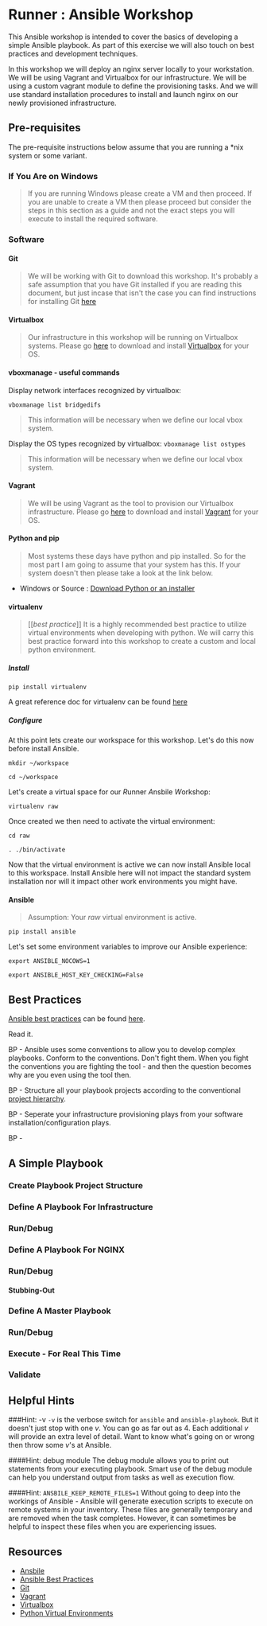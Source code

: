 # Runner : Ansible Workshop

This Ansible workshop is intended to cover the basics of developing a simple Ansible playbook.  As part of this exercise we will also touch on best practices and development techniques.

In this workshop we will deploy an nginx server locally to your workstation.  We will be using Vagrant and Virtualbox for our infrastructure.  We will be using a custom vagrant module to define the provisioning tasks.  And we will use standard installation procedures to install and launch nginx on our newly provisioned infrastructure.

## Pre-requisites
The pre-requisite instructions below assume that you are running a *nix system or some variant.  
### If You Are on Windows

>If you are running Windows please create a VM and then proceed.  If you are unable to create a VM then please proceed but consider the steps in this section as a guide and not the exact steps you will execute to install the required software.


### Software
#### Git
> We will be working with Git to download this workshop.  It's probably a safe assumption that you have Git installed if you are reading this document, but just incase that isn't the case you can find instructions for installing Git [here](https://git-scm.com/book/en/v2/Getting-Started-Installing-Git)

#### Virtualbox
>Our infrastructure in this workshop will be running on Virtualbox systems.  Please go [here](https://www.virtualbox.org/wiki/Downloads) to download and install [Virtualbox](https://www.virtualbox.org/wiki/Downloads) for your OS.

#### vboxmanage - useful commands
Display network interfaces recognized by virtualbox:

`vboxmanage list bridgedifs`
> This information will be necessary when we define our local vbox system.

Display the OS types recognized by virtualbox:
`vboxmanage list ostypes`
> This information will be necessary when we define our local vbox system.

#### Vagrant
>We will be using Vagrant as the tool to provision our Virtualbox infrastructure.  Please go [here](https://www.vagrantup.com/downloads.html) to download and install [Vagrant](https://www.vagrantup.com/downloads.html) for your OS.

#### Python and pip
>Most systems these days have python and pip installed.  So for the most part I am going to assume that your system has this.  If your system doesn't then please take a look at the link below.
- Windows or Source :
[Download Python or an installer](https://www.python.org/download/releases/2.7/)

#### virtualenv
>[[*best practice*]] It is a highly recommended best practice to utilize virtual environments when developing with python.  We will carry this best practice forward into this workshop to create a custom and local python environment.

##### *Install* 
`pip install virtualenv`

A great reference doc for virtualenv can be found [here](http://docs.python-guide.org/en/latest/dev/virtualenvs/)

##### *Configure*
At this point lets create our workspace for this workshop.  Let's do this now before install Ansible.

`mkdir ~/workspace`

`cd ~/workspace`

Let's create a virtual space for our *R*unner *A*nsbile *W*orkshop:

`virtualenv raw`

Once created we then need to activate the virtual environment:

`cd raw`

`. ./bin/activate`

Now that the virtual environment is active we can now install Ansible local to this workspace.  Install Ansible here will not impact the standard system installation nor will it impact other work environments you might have.

#### Ansible
>Assumption:  Your *raw* virtual environment is active.

`pip install ansible`

Let's set some environment variables to improve our Ansible experience:

`export ANSIBLE_NOCOWS=1`

`export ANSIBLE_HOST_KEY_CHECKING=False`


## Best Practices
[Ansible best practices](http://docs.ansible.com/ansible/playbooks_best_practices.html) can be found [here](http://docs.ansible.com/ansible/playbooks_best_practices.html).

Read it.

BP - Ansible uses some conventions to allow you to develop complex playbooks.  Conform to the conventions.  Don't fight them.  When you fight the conventions you are fighting the tool - and then the question becomes why are you even using the tool then. 
 
BP - Structure all your playbook projects according to the conventional [project hierarchy]().

BP - Seperate your infrastructure provisioning plays from your software installation/configuration plays.

BP - 

## A Simple Playbook
### Create Playbook Project Structure

### Define A Playbook For Infrastructure

### Run/Debug

### Define A Playbook For NGINX

### Run/Debug
####  Stubbing-Out

### Define A Master Playbook 

### Run/Debug

### Execute - For Real This Time

### Validate

## Helpful Hints
###Hint: -v
`-v` is the verbose switch for `ansible` and `ansible-playbook`.  But it doesn't just stop with one *v*.  You can go as far out as 4.  Each additional *v* will provide an extra level of detail.  Want to know what's going on or wrong then throw some *v*'s at Ansible.

####Hint: debug module
The debug module allows you to print out statements from your executing playbook.  Smart use of the debug module can help you understand output from tasks as well as execution flow.

####Hint: `ANSBILE_KEEP_REMOTE_FILES=1`
Without going to deep into the workings of Ansible - Ansible will generate execution scripts to execute on remote systems in your inventory.  These files are generally temporary and are removed when the task completes.  However, it can sometimes be helpful to inspect these files when you are experiencing issues.


## Resources
- [Ansbile](http://docs.ansible.com/ansible/)
- [Ansible Best Practices](http://docs.ansible.com/ansible/playbooks_best_practices.html)
- [Git](https://git-scm.com/book/en/v2/Getting-Started-Installing-Git)
- [Vagrant](https://www.vagrantup.com/downloads.html)
- [Virtualbox](https://www.virtualbox.org/wiki/Downloads)
- [Python Virtual Environments](http://docs.python-guide.org/en/latest/dev/virtualenvs/)
